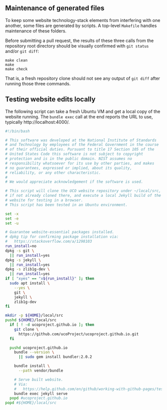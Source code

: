 ## Maintenance of generated files

To keep some website technology-stack elements from interfering with one another, some files are generated by scripts.  A top-level `Makefile` handles maintenance of these folders.

Before submitting a pull request, the results of these three calls from the repository root directory should be visually confirmed with `git status` and/or `git diff`:

```
make clean
make
make check
```

That is, a fresh repository clone should not see any output of `git diff` after running those three commands.


## Testing website edits locally

The following script can take a fresh Ubuntu VM and get a local copy of the website running. The `bundle exec` call at the end reports the URL to use, typically http://localhost:4000/.

```bash
#!/bin/bash

# This software was developed at the National Institute of Standards
# and Technology by employees of the Federal Government in the course
# of their official duties. Pursuant to title 17 Section 105 of the
# United States Code this software is not subject to copyright
# protection and is in the public domain. NIST assumes no
# responsibility whatsoever for its use by other parties, and makes
# no guarantees, expressed or implied, about its quality,
# reliability, or any other characteristic.
#
# We would appreciate acknowledgement if the software is used.

# This script will clone the UCO website repository under ~/local/src,
# if not already cloned there, and execute a local Jekyll build of the
# website for testing in a browser.
# This script has been tested in an Ubuntu environment.

set -x
set -e
set -u

# Guarantee website-essential packages installed.
# dpkg tip for confirming package installation via:
#   https://stackoverflow.com/a/1298103
run_install=no
dpkg -s git \
  || run_install=yes
dpkg -s jekyll \
  || run_install=yes
dpkg -s zlib1g-dev \
  || run_install=yes
if [ "xyes" == "x${run_install}" ]; then
  sudo apt install \
    --yes \
    git \
    jekyll \
    zlib1g-dev
fi

mkdir -p ${HOME}/local/src
pushd ${HOME}/local/src
  if [ ! -d ucoproject.github.io ]; then
    git clone \
      https://github.com/ucoProject/ucoproject.github.io.git
  fi

  pushd ucoproject.github.io
    bundle --version \
      || sudo gem install bundler:2.0.2

    bundle install \
      --path vendor/bundle

    # Serve built website.
    # Via:
    #   https://help.github.com/en/github/working-with-github-pages/testing-your-github-pages-site-locally-with-jekyll
    bundle exec jekyll serve
  popd #ucoproject.github.io
popd #${HOME}/local/src
```
